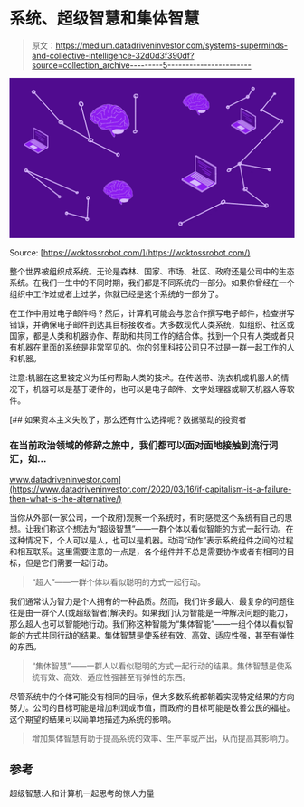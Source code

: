 # 系统、超级智慧和集体智慧

> 原文：<https://medium.datadriveninvestor.com/systems-superminds-and-collective-intelligence-32d0d3f390df?source=collection_archive---------5----------------------->

![](img/21b5f90b9413860baac07aab87b20e25.png)

Source: [https://woktossrobot.com/](https://woktossrobot.com/)

整个世界被组织成系统。无论是森林、国家、市场、社区、政府还是公司中的生态系统。在我们一生中的不同时期，我们都是不同系统的一部分。如果你曾经在一个组织中工作过或者上过学，你就已经是这个系统的一部分了。

在工作中用过电子邮件吗？然后，计算机可能会与您合作撰写电子邮件，检查拼写错误，并确保电子邮件到达其目标接收者。大多数现代人类系统，如组织、社区或国家，都是人类和机器协作、帮助和共同工作的结合体。找到一个只有人类或者只有机器在里面的系统是非常罕见的。你的邻里科技公司只不过是一群一起工作的人和机器。

注意:机器在这里被定义为任何帮助人类的技术。在传送带、洗衣机或机器人的情况下，机器可以是基于硬件的，也可以是电子邮件、文字处理器或聊天机器人等软件。

[](https://www.datadriveninvestor.com/2020/03/16/if-capitalism-is-a-failure-then-what-is-the-alternative/) [## 如果资本主义失败了，那么还有什么选择呢？数据驱动的投资者

### 在当前政治领域的修辞之旅中，我们都可以面对面地接触到流行词汇，如…

www.datadriveninvestor.com](https://www.datadriveninvestor.com/2020/03/16/if-capitalism-is-a-failure-then-what-is-the-alternative/) 

当你从外部(一家公司，一个政府)观察一个系统时，有时感觉这个系统有自己的思想。让我们称这个想法为“超级智慧”——一群个体以看似智能的方式一起行动。在这种情况下，个人可以是人，也可以是机器。动词“动作”表示系统组件之间的过程和相互联系。这里需要注意的一点是，各个组件并不总是需要协作或者有相同的目标，但是它们需要一起行动。

> “超人”——一群个体以看似聪明的方式一起行动。

我们通常认为智力是个人拥有的一种品质。然而，我们许多最大、最复杂的问题往往是由一群个人(或超级智者)解决的。如果我们认为智能是一种解决问题的能力，那么超人也可以智能地行动。我们称这种智能为“集体智能”——一组个体以看似智能的方式共同行动的结果。集体智慧是使系统有效、高效、适应性强，甚至有弹性的东西。

> “集体智慧”——一群人以看似聪明的方式一起行动的结果。集体智慧是使系统有效、高效、适应性强甚至有弹性的东西。

尽管系统中的个体可能没有相同的目标，但大多数系统都朝着实现特定结果的方向努力。公司的目标可能是增加利润或市值，而政府的目标可能是改善公民的福祉。这个期望的结果可以简单地描述为系统的影响。

> 增加集体智慧有助于提高系统的效率、生产率或产出，从而提高其影响力。

## 参考

超级智慧:人和计算机一起思考的惊人力量
